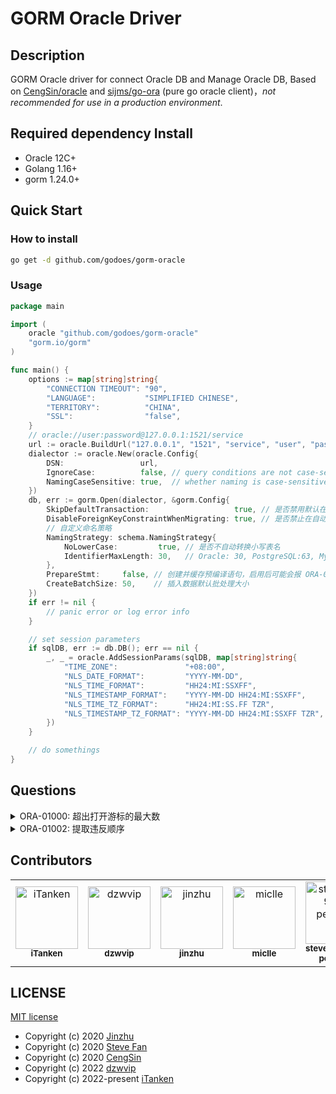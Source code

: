 # GORM Oracle Driver

## Description

GORM Oracle driver for connect Oracle DB and Manage Oracle DB, Based on [CengSin/oracle](https://github.com/CengSin/oracle)
and [sijms/go-ora](https://github.com/sijms/go-ora) (pure go oracle client)，*not recommended for use in a production environment*.

## Required dependency Install

- Oracle 12C+
- Golang 1.16+
- gorm 1.24.0+

## Quick Start

### How to install 

```bash
go get -d github.com/godoes/gorm-oracle
```

### Usage

```go
package main

import (
	oracle "github.com/godoes/gorm-oracle"
	"gorm.io/gorm"
)

func main() {
	options := map[string]string{
		"CONNECTION TIMEOUT": "90",
		"LANGUAGE":           "SIMPLIFIED CHINESE",
		"TERRITORY":          "CHINA",
		"SSL":                "false",
	}
	// oracle://user:password@127.0.0.1:1521/service
	url := oracle.BuildUrl("127.0.0.1", "1521", "service", "user", "password", options)
	dialector := oracle.New(oracle.Config{
		DSN:                 url,
		IgnoreCase:          false, // query conditions are not case-sensitive
		NamingCaseSensitive: true,  // whether naming is case-sensitive
	})
	db, err := gorm.Open(dialector, &gorm.Config{
		SkipDefaultTransaction:                   true, // 是否禁用默认在事务中执行单次创建、更新、删除操作
		DisableForeignKeyConstraintWhenMigrating: true, // 是否禁止在自动迁移或创建表时自动创建外键约束
		// 自定义命名策略
		NamingStrategy: schema.NamingStrategy{
			NoLowerCase:         true, // 是否不自动转换小写表名
			IdentifierMaxLength: 30,   // Oracle: 30, PostgreSQL:63, MySQL: 64, SQL Server、SQLite、DM: 128
		},
		PrepareStmt:     false, // 创建并缓存预编译语句，启用后可能会报 ORA-01002 错误
		CreateBatchSize: 50,    // 插入数据默认批处理大小
	})
	if err != nil {
		// panic error or log error info
	}

	// set session parameters
	if sqlDB, err := db.DB(); err == nil {
		_, _ = oracle.AddSessionParams(sqlDB, map[string]string{
			"TIME_ZONE":               "+08:00",                       // ALTER SESSION SET TIME_ZONE = '+08:00';
			"NLS_DATE_FORMAT":         "YYYY-MM-DD",                   // ALTER SESSION SET NLS_DATE_FORMAT = 'YYYY-MM-DD';
			"NLS_TIME_FORMAT":         "HH24:MI:SSXFF",                // ALTER SESSION SET NLS_TIME_FORMAT = 'HH24:MI:SS.FF3';
			"NLS_TIMESTAMP_FORMAT":    "YYYY-MM-DD HH24:MI:SSXFF",     // ALTER SESSION SET NLS_TIMESTAMP_FORMAT = 'YYYY-MM-DD HH24:MI:SS.FF3';
			"NLS_TIME_TZ_FORMAT":      "HH24:MI:SS.FF TZR",            // ALTER SESSION SET NLS_TIME_TZ_FORMAT = 'HH24:MI:SS.FF3 TZR';
			"NLS_TIMESTAMP_TZ_FORMAT": "YYYY-MM-DD HH24:MI:SSXFF TZR", // ALTER SESSION SET NLS_TIMESTAMP_TZ_FORMAT = 'YYYY-MM-DD HH24:MI:SS.FF3 TZR';
        })
	}

	// do somethings
}

```

## Questions

<!--suppress HtmlDeprecatedAttribute -->
<details>
<summary>ORA-01000: 超出打开游标的最大数</summary>

> ORA-00604: 递归 SQL 级别 1 出现错误
> 
> ORA-01000: 超出打开游标的最大数

```shell
show parameter OPEN_CURSORS;
```

```sql
alter system set OPEN_CURSORS = 1000; -- or bigger
commit;
```

</details>

<details>
<summary>ORA-01002: 提取违反顺序</summary>

> 如果重复执行同一查询，第一次查询成功，第二次报 `ORA-01002` 错误，可能是因为启用了 `PrepareStmt`，关闭此配置即可。

推荐配置：

```go
&gorm.Config{
    SkipDefaultTransaction:                   true, // 是否禁用默认在事务中执行单次创建、更新、删除操作
    DisableForeignKeyConstraintWhenMigrating: true, // 是否禁止在自动迁移或创建表时自动创建外键约束
    // 自定义命名策略
    NamingStrategy: schema.NamingStrategy{
        NoLowerCase:         true, // 是否不自动转换小写表名
        IdentifierMaxLength: 30,   // Oracle: 30, PostgreSQL:63, MySQL: 64, SQL Server、SQLite、DM: 128
    },
    PrepareStmt:     false, // 创建并缓存预编译语句，启用后可能会报 ORA-01002 错误
    CreateBatchSize: 50,    // 插入数据默认批处理大小
}
```

</details>

## Contributors

<!-- readme: collaborators,dzwvip,jinzhu,miclle,stevefan1999-personal,zhangzetao,CengSin/- -start -->
<table>
<tr>
    <td align="center">
        <a href="https://github.com/iTanken">
            <img src="https://avatars.githubusercontent.com/u/23544702?v=4" width="100;" alt="iTanken"/>
            <br />
            <sub><b>iTanken</b></sub>
        </a>
    </td>
    <td align="center">
        <a href="https://github.com/dzwvip">
            <img src="https://avatars.githubusercontent.com/u/17947637?v=4" width="100;" alt="dzwvip"/>
            <br />
            <sub><b>dzwvip</b></sub>
        </a>
    </td>
    <td align="center">
        <a href="https://github.com/jinzhu">
            <img src="https://avatars.githubusercontent.com/u/6843?v=4" width="100;" alt="jinzhu"/>
            <br />
            <sub><b>jinzhu</b></sub>
        </a>
    </td>
    <td align="center">
        <a href="https://github.com/miclle">
            <img src="https://avatars.githubusercontent.com/u/186694?v=4" width="100;" alt="miclle"/>
            <br />
            <sub><b>miclle</b></sub>
        </a>
    </td>
    <td align="center">
        <a href="https://github.com/stevefan1999-personal">
            <img src="https://avatars.githubusercontent.com/u/29133953?v=4" width="100;" alt="stevefan1999-personal"/>
            <br />
            <sub><b>stevefan1999-personal</b></sub>
        </a>
    </td>
    <td align="center">
        <a href="https://github.com/zhangzetao">
            <img src="https://avatars.githubusercontent.com/u/15045771?v=4" width="100;" alt="zhangzetao"/>
            <br />
            <sub><b>zhangzetao</b></sub>
        </a>
    </td></tr>
</table>
<!-- readme: collaborators,dzwvip,jinzhu,miclle,stevefan1999-personal,zhangzetao,CengSin/- -end -->

## LICENSE

[MIT license](./LICENSE)

- Copyright (c) 2020 [Jinzhu](https://github.com/jinzhu)
- Copyright (c) 2020 [Steve Fan](https://github.com/stevefan1999-personal)
- Copyright (c) 2020 [CengSin](https://github.com/CengSin)
- Copyright (c) 2022 [dzwvip](https://github.com/dzwvip)
- Copyright (c) 2022-present [iTanken](https://github.com/iTanken)
